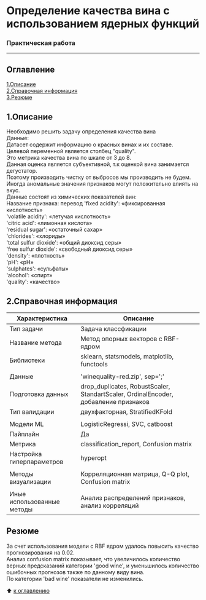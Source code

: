 # Определение качества вина с использованием ядерных функций
### Практическая работа
---------
## Оглавление
[1.Описание](https://github.com/PavelNovikov888/portfolio/tree/master/%D0%AF%D0%B4%D0%B5%D1%80%D0%BD%D1%8B%D0%B5%20%D1%84%D1%83%D0%BD%D0%BA%D1%86%D0%B8%D0%B8/%20%D0%9E%D0%BF%D1%80%D0%B5%D0%B4%D0%B5%D0%BB%D0%B5%D0%BD%D0%B8%D0%B5_%D0%BA%D0%B0%D1%87%D0%B5%D1%81%D1%82%D0%B2%D0%B0_%D0%B2%D0%B8%D0%BD%D0%B0#1%D0%BE%D0%BF%D0%B8%D1%81%D0%B0%D0%BD%D0%B8%D0%B5)   
[2.Справочная информация](https://github.com/PavelNovikov888/portfolio/tree/master/%D0%AF%D0%B4%D0%B5%D1%80%D0%BD%D1%8B%D0%B5%20%D1%84%D1%83%D0%BD%D0%BA%D1%86%D0%B8%D0%B8/%20%D0%9E%D0%BF%D1%80%D0%B5%D0%B4%D0%B5%D0%BB%D0%B5%D0%BD%D0%B8%D0%B5_%D0%BA%D0%B0%D1%87%D0%B5%D1%81%D1%82%D0%B2%D0%B0_%D0%B2%D0%B8%D0%BD%D0%B0#2%D1%81%D0%BF%D1%80%D0%B0%D0%B2%D0%BE%D1%87%D0%BD%D0%B0%D1%8F-%D0%B8%D0%BD%D1%84%D0%BE%D1%80%D0%BC%D0%B0%D1%86%D0%B8%D1%8F)   
[3.Резюме](https://github.com/PavelNovikov888/portfolio/tree/master/%D0%AF%D0%B4%D0%B5%D1%80%D0%BD%D1%8B%D0%B5%20%D1%84%D1%83%D0%BD%D0%BA%D1%86%D0%B8%D0%B8/%20%D0%9E%D0%BF%D1%80%D0%B5%D0%B4%D0%B5%D0%BB%D0%B5%D0%BD%D0%B8%D0%B5_%D0%BA%D0%B0%D1%87%D0%B5%D1%81%D1%82%D0%B2%D0%B0_%D0%B2%D0%B8%D0%BD%D0%B0#%D1%80%D0%B5%D0%B7%D1%8E%D0%BC%D0%B5)

## 1.Описание
Необходимо решить задачу определения качества вина   
Данные:  
Датасет содержит информацию о красных винах и их составе.  
Целевой переменной является столбец "quality".   
Это метрика качества вина по шкале от 3 до 8.  
Данная оценка является субъективной, т.к оценкой вина занимается дегустатор.  
Поэтому производить чистку от выбросов мы производить не будем.  
Иногда аномальные значения признаков могут положительно влиять на вкус.  
Данные состоят из химических показателей вин:  
Название признака:	перевод
'fixed acidity':	«фиксированная кислотность»  
'volatile acidity':	«летучая кислотность»  
'citric acid':	«лимонная кислота»  
'residual sugar':	«остаточный сахар»  
'chlorides':	«хлориды»  
'total sulfur dioxide':	«общий диоксид серы»  
'free sulfur dioxide':	«свободный диоксид серы»  
'density':	«плотность»  
'pH':	«рН»  
'sulphates':	«сульфаты»  
'alcohol':	«спирт»  
'quality':	«качество»  
## 2.Справочная информация
|Характеристика| Описание |
|-|-|
| Тип задачи| Задача классфикации|
| Название метода | Метод опорных векторов с RBF-ядром|
| Библиотеки | sklearn, statsmodels, matplotlib, functools|
|<!-- -->|<!-- -->|
| Данные | 'winequality-red.zip', sep=';' |
| Подготовка данных | drop_duplicates, RobustScaler, StandartScaler, OrdinalEncoder, добавление признаков|
| Тип валидации |двухфакторная, StratifiedKFold|
|<!-- -->|<!-- -->|
| Модели ML | LogisticRegressi, SVC, catboost |
| Пайплайн | Да |
| Метрика | classification_report, Confusion matrix |
| Настройка гиперпараметров |hyperopt|
|<!-- -->|<!-- -->|
| Методы визуализации |Корреляционная матрица, Q-Q plot, Confusion matrix|
|<!-- -->|<!-- -->|
| Иные использованные методы | Анализ распределений признаков, анализ корреляций |

## Резюме  
За счет использования модели с RBF ядром удалось повысить качество прогнозирования на 0.02.  
Анализ confusion matrix показывает, что увеличилось количество верных предсказаний категории 'good wine', и уменьшилось количество ошибочных прогнозов также по данному виду вина.  
По категории 'bad wine' показатели не изменились.  
  
:arrow_up: [к оглавлению](https://github.com/PavelNovikov888/portfolio/tree/master/%D0%AF%D0%B4%D0%B5%D1%80%D0%BD%D1%8B%D0%B5%20%D1%84%D1%83%D0%BD%D0%BA%D1%86%D0%B8%D0%B8/%20%D0%9E%D0%BF%D1%80%D0%B5%D0%B4%D0%B5%D0%BB%D0%B5%D0%BD%D0%B8%D0%B5_%D0%BA%D0%B0%D1%87%D0%B5%D1%81%D1%82%D0%B2%D0%B0_%D0%B2%D0%B8%D0%BD%D0%B0#%D0%BE%D0%B3%D0%BB%D0%B0%D0%B2%D0%BB%D0%B5%D0%BD%D0%B8%D0%B5)
